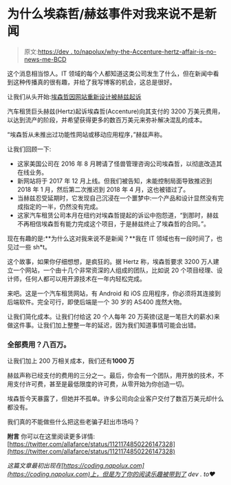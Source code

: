 # 为什么埃森哲/赫兹事件对我来说不是新闻

> 原文:[https://dev . to/napolux/why-the-Accenture-hertz-affair-is-no-news-me-BCD](https://dev.to/napolux/why-the-accenture-hertz-affair-is-no-news-to-me-bcd)

这个消息相当惊人。IT 领域的每个人都知道这类公司发生了什么，但在新闻中看到这种传播真的很有趣，并给了我写博客的机会，这总是很好。

让我们从头开始:[埃森哲因网站重新设计被赫兹起诉](https://www.theregister.co.uk/2019/04/23/hertz_accenture_lawsuit/)

汽车租赁巨头赫兹(Hertz)起诉埃森哲(Accenture)向其支付的 3200 万美元费用，以达到流产的阶段，并希望获得更多的数百万美元来弥补解决混乱的成本。

“埃森哲从未推出过功能性网站或移动应用程序，”赫兹声称。

让我们回顾一下:

*   这家美国公司在 2016 年 8 月聘请了怪兽管理咨询公司埃森哲，以彻底改造其在线业务。
*   新网站将于 2017 年 12 月上线。但我们被告知，未能控制局面导致推迟到 2018 年 1 月，然后第二次推迟到 2018 年 4 月，这也被错过了。
*   当赫兹忍受延期时，它发现自己沉浸在一个噩梦中:一个产品和设计显然没有完成指定的一半，仍然没有完成。
*   这家汽车租赁公司本月在纽约对埃森哲提起的诉讼中抱怨道，“到那时，赫兹不再相信埃森哲有能力完成这个项目，于是赫兹终止了埃森哲的合同。”。

现在有趣的是:**为什么这对我来说不是新闻？**我在 IT 领域也有一段时间了，也见过一些 sh*t。

这个故事，如果你仔细想想，是疯狂的。据 Hertz 称，埃森哲要求 3200 万人建立一个网站，一个由十几个非常资深的人组成的团队，比如说 20 个项目经理、设计师，任何人都可以用开源技术在一年内轻松完成。

来吧。这是一个汽车租赁网站，有 Android 和 iOS 应用程序，你必须将其连接到后端软件。完全可行，即使后端是一个 30 岁的 AS400 庞然大物。

让我们简化成本。让我们付给这 20 个人每年 20 万英镑(这是一笔巨大的薪水)来做这件事。让我们加上整整一年的延迟，因为我们知道事情可能会出错。

### [](#the-entire-cost-8-millions)全部费用？八百万。

让我们加上 200 万相关成本，我们还有**1000 万**

赫兹声称已经支付的费用的三分之一。最后，你会有一个团队，用开放的技术，不用支付许可费，甚至是最低限度的许可费，从零开始为你创造一切。

埃森哲今天暴露了，但她并不孤单。许多公司向企业客户交付了数百万美元却什么都没有。

我们真的不能做些什么把这些老骗子赶出市场吗？

**附言**
你可以在这里阅读更多详情:[https://twitter.com/allafarce/status/1121174850226147328](https://twitter.com/allafarce/status/1121174850226147328)

*这篇文章最初出现在[https://coding.napolux.com](https://coding.napolux.com)上，但是为了你的阅读乐趣被带到了 dev . to❤*